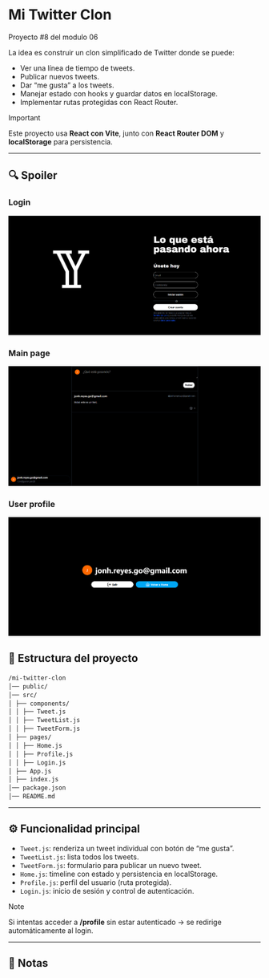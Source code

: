# Mi Twitter Clon

Proyecto #8 del modulo 06

La idea es construir un clon simplificado de Twitter donde se puede:

- Ver una línea de tiempo de tweets.
- Publicar nuevos tweets.
- Dar “me gusta” a los tweets.
- Manejar estado con hooks y guardar datos en localStorage.
- Implementar rutas protegidas con React Router.

> [!IMPORTANT]  
> Este proyecto usa **React con Vite**, junto con **React Router DOM** y **localStorage** para persistencia.

---

## 🔍 Spoiler

### Login

![Login](https://github.com/JonyR3G0/Front-end-m06/blob/main/08-proyecto-final-intro-react/mi-twitter-clon/src/assets/login.png)

### Main page

![Main page](https://github.com/JonyR3G0/Front-end-m06/blob/main/08-proyecto-final-intro-react/mi-twitter-clon/src/assets/mainPage.png)

### User profile

![User profile](https://github.com/JonyR3G0/Front-end-m06/blob/main/08-proyecto-final-intro-react/mi-twitter-clon/src/assets/profile.png)

## 📂 Estructura del proyecto

```bash
/mi-twitter-clon
│── public/
│── src/
│ ├── components/
│ │ ├── Tweet.js
│ │ ├── TweetList.js
│ │ ├── TweetForm.js
│ ├── pages/
│ │ ├── Home.js
│ │ ├── Profile.js
│ │ ├── Login.js
│ ├── App.js
│ ├── index.js
│── package.json
│── README.md
```

---

## ⚙️ Funcionalidad principal

- `Tweet.js`: renderiza un tweet individual con botón de “me gusta”.
- `TweetList.js`: lista todos los tweets.
- `TweetForm.js`: formulario para publicar un nuevo tweet.
- `Home.js`: timeline con estado y persistencia en localStorage.
- `Profile.js`: perfil del usuario (ruta protegida).
- `Login.js`: inicio de sesión y control de autenticación.

> [!NOTE]  
> Si intentas acceder a **/profile** sin estar autenticado → se redirige automáticamente al login.

---

## 📝 Notas
